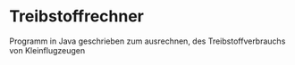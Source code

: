 # Treibstoffrechner
Programm in Java geschrieben zum ausrechnen, des Treibstoffverbrauchs von Kleinflugzeugen 
